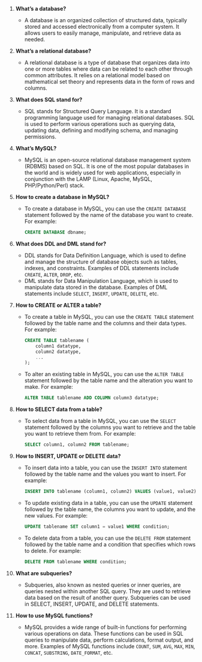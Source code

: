 1. **What’s a database?**
   - A database is an organized collection of structured data, typically stored and accessed electronically from a computer system. It allows users to easily manage, manipulate, and retrieve data as needed.

2. **What’s a relational database?**
   - A relational database is a type of database that organizes data into one or more tables where data can be related to each other through common attributes. It relies on a relational model based on mathematical set theory and represents data in the form of rows and columns.

3. **What does SQL stand for?**
   - SQL stands for Structured Query Language. It is a standard programming language used for managing relational databases. SQL is used to perform various operations such as querying data, updating data, defining and modifying schema, and managing permissions.

4. **What’s MySQL?**
   - MySQL is an open-source relational database management system (RDBMS) based on SQL. It is one of the most popular databases in the world and is widely used for web applications, especially in conjunction with the LAMP (Linux, Apache, MySQL, PHP/Python/Perl) stack.

5. **How to create a database in MySQL?**
   - To create a database in MySQL, you can use the `CREATE DATABASE` statement followed by the name of the database you want to create. For example:
     ```sql
     CREATE DATABASE dbname;
     ```

6. **What does DDL and DML stand for?**
   - DDL stands for Data Definition Language, which is used to define and manage the structure of database objects such as tables, indexes, and constraints. Examples of DDL statements include `CREATE`, `ALTER`, `DROP`, etc.
   - DML stands for Data Manipulation Language, which is used to manipulate data stored in the database. Examples of DML statements include `SELECT`, `INSERT`, `UPDATE`, `DELETE`, etc.

7. **How to CREATE or ALTER a table?**
   - To create a table in MySQL, you can use the `CREATE TABLE` statement followed by the table name and the columns and their data types. For example:
     ```sql
     CREATE TABLE tablename (
         column1 datatype,
         column2 datatype,
         ...
     );
     ```
   - To alter an existing table in MySQL, you can use the `ALTER TABLE` statement followed by the table name and the alteration you want to make. For example:
     ```sql
     ALTER TABLE tablename ADD COLUMN column3 datatype;
     ```

8. **How to SELECT data from a table?**
   - To select data from a table in MySQL, you can use the `SELECT` statement followed by the columns you want to retrieve and the table you want to retrieve them from. For example:
     ```sql
     SELECT column1, column2 FROM tablename;
     ```

9. **How to INSERT, UPDATE or DELETE data?**
   - To insert data into a table, you can use the `INSERT INTO` statement followed by the table name and the values you want to insert. For example:
     ```sql
     INSERT INTO tablename (column1, column2) VALUES (value1, value2);
     ```
   - To update existing data in a table, you can use the `UPDATE` statement followed by the table name, the columns you want to update, and the new values. For example:
     ```sql
     UPDATE tablename SET column1 = value1 WHERE condition;
     ```
   - To delete data from a table, you can use the `DELETE FROM` statement followed by the table name and a condition that specifies which rows to delete. For example:
     ```sql
     DELETE FROM tablename WHERE condition;
     ```

10. **What are subqueries?**
    - Subqueries, also known as nested queries or inner queries, are queries nested within another SQL query. They are used to retrieve data based on the result of another query. Subqueries can be used in SELECT, INSERT, UPDATE, and DELETE statements.

11. **How to use MySQL functions?**
    - MySQL provides a wide range of built-in functions for performing various operations on data. These functions can be used in SQL queries to manipulate data, perform calculations, format output, and more. Examples of MySQL functions include `COUNT`, `SUM`, `AVG`, `MAX`, `MIN`, `CONCAT`, `SUBSTRING`, `DATE_FORMAT`, etc.
